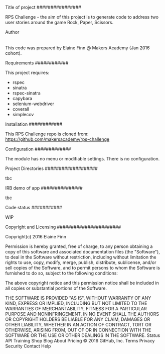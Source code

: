 Title of project
################

RPS Challenge - the aim of this project is to generate code to address two user stories around the game Rock, Paper, Scissors.

Author
######

This code was prepared by Elaine Finn @ Makers Academy (Jan 2016 cohort).

Requirements
############

This project requires:

- rspec
- sinatra
- rspec-sinatra
- capybara
- selenium-webdriver
- coverall
- simplecov

Installation
############

This RPS Challenge repo is cloned from: https://github.com/makersacademy/rps-challenge


Configuration
#############

The module has no menu or modifiable settings. There is no configuration.

Project Directories
###################

tbc

IRB demo of app
###############

tbc

Code status
###########

WIP

Copyright and Licensing
#######################

Copyright(c) 2016 Elaine Finn

Permission is hereby granted, free of charge, to any person obtaining a copy of this software and associated documentation files (the "Software"), to deal in the Software without restriction, including without limitation the rights to use, copy, modify, merge, publish, distribute, sublicense, and/or sell copies of the Software, and to permit persons to whom the Software is furnished to do so, subject to the following conditions:

The above copyright notice and this permission notice shall be included in all copies or substantial portions of the Software.

THE SOFTWARE IS PROVIDED "AS IS", WITHOUT WARRANTY OF ANY KIND, EXPRESS OR IMPLIED, INCLUDING BUT NOT LIMITED TO THE WARRANTIES OF MERCHANTABILITY, FITNESS FOR A PARTICULAR PURPOSE AND NONINFRINGEMENT. IN NO EVENT SHALL THE AUTHORS OR COPYRIGHT HOLDERS BE LIABLE FOR ANY CLAIM, DAMAGES OR OTHER LIABILITY, WHETHER IN AN ACTION OF CONTRACT, TORT OR OTHERWISE, ARISING FROM, OUT OF OR IN CONNECTION WITH THE SOFTWARE OR THE USE OR OTHER DEALINGS IN THE SOFTWARE. Status API Training Shop Blog About Pricing © 2016 GitHub, Inc. Terms Privacy Security Contact Help
